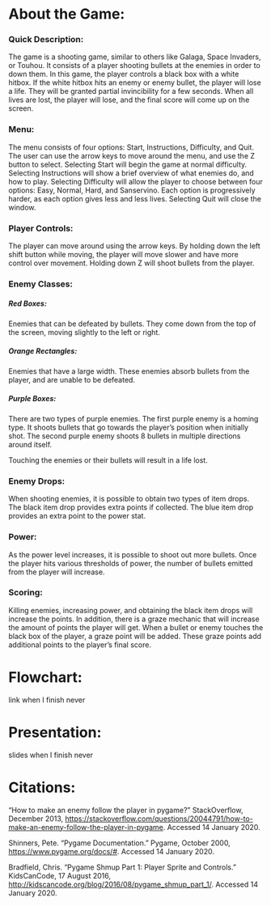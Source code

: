 # About the Game:

### Quick Description:

The game is a shooting game, similar to others like Galaga, Space Invaders, or Touhou. It consists of a player shooting bullets at the enemies in order to down them. In this game, the player controls a black box with a white hitbox. If the white hitbox hits an enemy or enemy bullet, the player will lose a life. They will be granted partial invincibility for a few seconds. When all lives are lost, the player will lose, and the final score will come up on the screen.

### Menu:

The menu consists of four options: Start, Instructions, Difficulty, and Quit. The user can use the arrow keys to move around the menu, and use the Z button to select. Selecting Start will begin the game at normal difficulty. Selecting Instructions will show a brief overview of what enemies do, and how to play. Selecting Difficulty will allow the player to choose between four options: Easy, Normal, Hard, and Sanservino. Each option is progressively harder, as each option gives less and less lives. Selecting Quit will close the window.

### Player Controls:

The player can move around using the arrow keys. By holding down the left shift button while moving, the player will move slower and have more control over movement. Holding down Z will shoot bullets from the player. 

### Enemy Classes:

##### Red Boxes: 
Enemies that can be defeated by bullets. They come down from the top of the screen, moving slightly to the left or right.

##### Orange Rectangles: 
Enemies that have a large width. These enemies absorb bullets from the player, and are unable to be defeated.

##### Purple Boxes: 
There are two types of purple enemies. The first purple enemy is a homing type. It shoots bullets that go towards the player’s position when initially shot. The second purple enemy shoots 8 bullets in multiple directions around itself.

Touching the enemies or their bullets will result in a life lost.

### Enemy Drops:

When shooting enemies, it is possible to obtain two types of item drops. The black item drop provides extra points if collected. The blue item drop provides an extra point to the power stat. 

### Power:

As the power level increases, it is possible to shoot out more bullets. Once the player hits various thresholds of power, the number of bullets emitted from the player will increase.

### Scoring:

Killing enemies, increasing power, and obtaining the black item drops will increase the points. In addition, there is a graze mechanic that will increase the amount of points the player will get. When a bullet or enemy touches the black box of the player, a graze point will be added. These graze points add additional points to the player’s final score.

# Flowchart:

link when I finish never

# Presentation:

slides when I finish never

# Citations:

“How to make an enemy follow the player in pygame?” StackOverflow, December 2013, https://stackoverflow.com/questions/20044791/how-to-make-an-enemy-follow-the-player-in-pygame. Accessed 14 January 2020.

Shinners, Pete. “Pygame Documentation.” Pygame, October 2000, 
https://www.pygame.org/docs/#. Accessed 14 January 2020.

Bradfield, Chris. “Pygame Shmup Part 1: Player Sprite and Controls.” KidsCanCode, 17 August 2016, http://kidscancode.org/blog/2016/08/pygame_shmup_part_1/. Accessed 14 January 2020.

